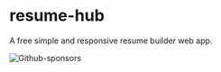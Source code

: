 # resume-hub
A free simple and responsive resume builder web app.

![Github-sponsors](https://img.shields.io/badge/sponsor-30363D?style=for-the-badge&logo=GitHub-Sponsors&logoColor=#EA4AAA)
